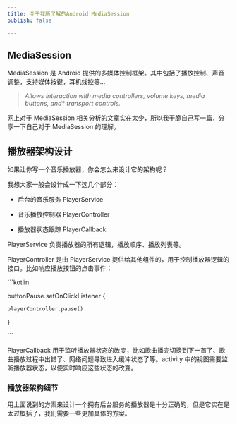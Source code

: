 ```yaml
---
title: 关于我所了解的Android MediaSession
publish: false

---
```

## MediaSession

MediaSession 是 Android 提供的多媒体控制框架。其中包括了播放控制、声音调整，支持媒体按键，耳机线控等...

> _Allows interaction with media controllers, volume keys, media buttons, and* transport controls._

网上对于 MediaSession 相关分析的文章实在太少，所以我干脆自己写一篇，分享一下自己对于 MediaSession 的理解。

## 播放器架构设计

如果让你写一个音乐播放器，你会怎么来设计它的架构呢？

我想大家一般会设计成一下这几个部分：

* 后台的音乐服务 PlayerService


* 音乐播放控制器 PlayerController


* 播放器状态跟踪 PlayerCallback

PlayerService 负责播放器的所有逻辑，播放顺序、播放列表等。 

PlayerController 是由 PlayerService 提供给其他组件的，用于控制播放器逻辑的接口。比如响应播放按钮的点击事件：

\`\`\`kotlin

buttonPause.setOnClickListener {

    playerController.pause()

}

\`\`\`

PlayerCallback 用于监听播放器状态的改变，比如歌曲播完切换到下一首了、歌曲播放过程中出错了、网络问题导致进入缓冲状态了等。activity 中的视图需要监听播放器状态，以便实时响应这些状态的改变。

### 播放器架构细节

用上面说到的方案来设计一个拥有后台服务的播放器是十分正确的，但是它实在是太过概括了，我们需要一些更加具体的方案。